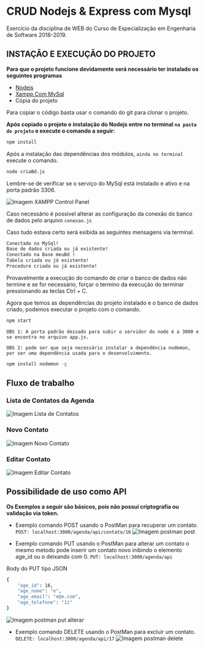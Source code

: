 # CRUD Nodejs & Express com Mysql

Exercício da disciplina de WEB do Curso de Especialização em Engenharia de Software 2018-2019.

## INSTAÇÃO E EXECUÇÃO DO PROJETO

**Para que o projeto funcione devidamente será necessário ter instalado os seguintes programas**

* [Nodejs](https://nodejs.org/en/)
* [Xampp Com MySql](https://www.apachefriends.org/pt_br/download.html)
* Cópia do projeto

Para copiar o código basta usar o comando do git para clonar o projeto.

**Após copiado o projeto e instalação do Nodejs entre no terminal `na pasta do projeto` e execute o comando a seguir:**

```bash
npm install
```

Após a instalação das dependências dos módulos, `ainda no terminal` execute o comando.
```bash
node criaBd.js
```
Lembre-se de verificar se o serviço do MySql está instalado e ativo e na porta padrão 3306.

![Imagem XAMPP Control Panel](https://docs.google.com/uc?id=10wtb_CHi55JO8js_iglx7wBkUlhAuiL6)

Caso necessário é possível alterar as configuração da conexão do banco de dados pelo arquivo `conexao.js`

Caso tudo estava certo será exibida as seguintes mensagens via terminal.
```bash
Conectado no MySql!
Base de dados criada ou já existente!
Conectado na Base meuBd !
Tabela criada ou já existente!
Procedure criada ou já existente!
```
Provavelmente a execução do comando de criar o banco de dados não termine e se for necessário, forçar o termino da execução do terminar pressionando as teclas Ctrl + C.


Agora que temos as dependências do projeto instalado e o banco de dados criado, podemos executar o projeto com o comando.
```bash
npm start
```
`OBS 1: A porta padrão deixado para subir o servidor do node é a 3000 e se encontra no arquivo app.js.`

`OBS 2: pode ser que seja necessário instalar a dependência nodemon, por ser uma dependência usada para o desenvolvimento.`

```bash
npm install nodemon -g
```

## Fluxo de trabalho

### Lista de Contatos da Agenda
![Imagem Lista de Contatos](https://docs.google.com/uc?id=1NnCkIPci5F0CyGOUsW5oLVFM3GG__7Fw)

### Novo Contato
![Imagem Novo Contato](https://docs.google.com/uc?id=1yYZ2WJckPCf_AvJg76FFWvmEqrfxik7P)

### Editar Contato
![Imagem Editar Contato](https://docs.google.com/uc?id=1bnaG5RHWgKr9f7by7h26fUC-80B8ktqT)

## Possibilidade de uso como API

**Os Exemplos a seguir são básicos, pois não possui criptografia ou validação via token.**


* Exemplo comando POST usando o PostMan para recuperar um contato.
`POST: localhost:3000/agenda/api/contato/16`
![Imagem postman post](https://docs.google.com/uc?id=1oo_Uxi6PfKvtSFvlIk0LJuDZlrpyoKR9)

* Exemplo comando PUT usando o PostMan para alterar um contato o mesmo metodo pode inserir um contato novo inibindo o elemento age_id ou o deixando com 0.
`PUT: localhost:3000/agenda/api`

Body do PUT tipo JSON
```bash
{
    "age_id": 16,
    "age_nome": "e",
    "age_email": "e@e.com",
    "age_telefone": "11"
}
```
![Imagem postman put alterar](https://docs.google.com/uc?id=19d1QCeCC2p2vznRnbAPSWg-9eUHkswWr)

* Exemplo comando DELETE usando o PostMan para excluir um contato.
`DELETE: localhost:3000/agenda/api/17`
![Imagem postman delete](https://docs.google.com/uc?id=1fjYxZvpoQHsXzqWBxOz2Adi6LHBjECDM)